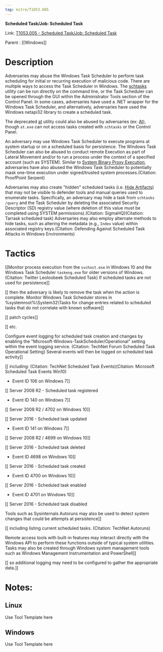 ```yaml
---
tag: mitre/T1053.005
---
```


**Scheduled Task/Job: Scheduled Task**

Link: [T1053.005 - Scheduled Task/Job: Scheduled Task](https://attack.mitre.org/techniques/T1053/005)

Parent : [[Windows]]


# Description

Adversaries may abuse the Windows Task Scheduler to perform task scheduling for initial or recurring execution of malicious code. There are multiple ways to access the Task Scheduler in Windows. The [schtasks](https://attack.mitre.org/software/S0111) utility can be run directly on the command line, or the Task Scheduler can be opened through the GUI within the Administrator Tools section of the Control Panel. In some cases, adversaries have used a .NET wrapper for the Windows Task Scheduler, and alternatively, adversaries have used the Windows netapi32 library to create a scheduled task.

The deprecated [at](https://attack.mitre.org/software/S0110) utility could also be abused by adversaries (ex: [At](https://attack.mitre.org/techniques/T1053/002)), though <code>at.exe</code> can not access tasks created with <code>schtasks</code> or the Control Panel.

An adversary may use Windows Task Scheduler to execute programs at system startup or on a scheduled basis for persistence. The Windows Task Scheduler can also be abused to conduct remote Execution as part of Lateral Movement and/or to run a process under the context of a specified account (such as SYSTEM). Similar to [System Binary Proxy Execution](https://attack.mitre.org/techniques/T1218), adversaries have also abused the Windows Task Scheduler to potentially mask one-time execution under signed/trusted system processes.(Citation: ProofPoint Serpent)

Adversaries may also create "hidden" scheduled tasks (i.e. [Hide Artifacts](https://attack.mitre.org/techniques/T1564)) that may not be visible to defender tools and manual queries used to enumerate tasks. Specifically, an adversary may hide a task from `schtasks /query` and the Task Scheduler by deleting the associated Security Descriptor (SD) registry value (where deletion of this value must be completed using SYSTEM permissions).(Citation: SigmaHQ)(Citation: Tarrask scheduled task) Adversaries may also employ alternate methods to hide tasks, such as altering the metadata (e.g., `Index` value) within associated registry keys.(Citation: Defending Against Scheduled Task Attacks in Windows Environments) 

# Tactics


[[Monitor process execution from the <code>svchost.exe</code> in Windows 10 and the Windows Task Scheduler <code>taskeng.exe</code> for older versions of Windows. (Citation: Twitter Leoloobeek Scheduled Task) If scheduled tasks are not used for persistence]]

[[ then the adversary is likely to remove the task when the action is complete. Monitor Windows Task Scheduler stores in %systemroot%\System32\Tasks for change entries related to scheduled tasks that do not correlate with known software]]

[[ patch cycles]]

[[ etc.

Configure event logging for scheduled task creation and changes by enabling the "Microsoft-Windows-TaskScheduler/Operational" setting within the event logging service. (Citation: TechNet Forum Scheduled Task Operational Setting) Several events will then be logged on scheduled task activity]]

[[ including: (Citation: TechNet Scheduled Task Events)(Citation: Microsoft Scheduled Task Events Win10)

* Event ID 106 on Windows 7]]

[[ Server 2008 R2 - Scheduled task registered
* Event ID 140 on Windows 7]]

[[ Server 2008 R2 / 4702 on Windows 10]]

[[ Server 2016 - Scheduled task updated
* Event ID 141 on Windows 7]]

[[ Server 2008 R2 / 4699 on Windows 10]]

[[ Server 2016 - Scheduled task deleted
* Event ID 4698 on Windows 10]]

[[ Server 2016 - Scheduled task created
* Event ID 4700 on Windows 10]]

[[ Server 2016 - Scheduled task enabled
* Event ID 4701 on Windows 10]]

[[ Server 2016 - Scheduled task disabled

Tools such as Sysinternals Autoruns may also be used to detect system changes that could be attempts at persistence]]

[[ including listing current scheduled tasks. (Citation: TechNet Autoruns)

Remote access tools with built-in features may interact directly with the Windows API to perform these functions outside of typical system utilities. Tasks may also be created through Windows system management tools such as Windows Management Instrumentation and PowerShell]]

[[ so additional logging may need to be configured to gather the appropriate data.]]


# Notes:

## Linux

Use Tool Template here

## Windows

Use Tool Template here
